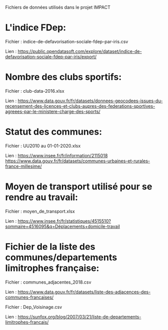 Fichiers de données utilisés dans le projet IMPACT
 

# L'indice FDep:

Fichier : indice-de-defavorisation-sociale-fdep-par-iris.csv

Lien :  https://public.opendatasoft.com/explore/dataset/indice-de-defavorisation-sociale-fdep-par-iris/export/


# Nombre des clubs sportifs:

Fichier : club-data-2016.xlsx

Lien :  https://www.data.gouv.fr/fr/datasets/donnees-geocodees-issues-du-recensement-des-licences-et-clubs-aupres-des-federations-sportives-agreees-par-le-ministere-charge-des-sports/

# Statut des communes:

Fichier : UU2010 au 01-01-2020.xlsx

Lien : https://www.insee.fr/fr/information/2115018
https://www.data.gouv.fr/fr/datasets/communes-urbaines-et-rurales-france-millesime/

# Moyen de transport utilisé pour se rendre au travail:

Fichier : moyen_de_transport.xlsx

Lien : https://www.insee.fr/fr/statistiques/4515510?sommaire=4516095&q=Déplacements+domicile-travail

# Fichier de la liste des communes/departements limitrophes française: 

Fichier : communes_adjacentes_2018.csv

Lien : https://www.data.gouv.fr/fr/datasets/liste-des-adjacences-des-communes-francaises/

Fichier : Dep_Voisinage.csv

Lien : https://sunfox.org/blog/2007/03/21/liste-de-departements-limitrophes-francais/
